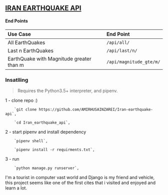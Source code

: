 ## [IRAN EARTHQUAKE API](http://irsc.ut.ac.ir/)

#### End Points
| **Use Case**                            | **End Point**                                                                                                   |
|:----------------------------------------|:----------------------------------------------------------------------------------------------------------------|
|All EarthQuakes                          | `/api/all/`                                                                                                     |
|Last n EarthQuakes                       | `/api/last/n/`                                                                                                  |
|EarthQuake with Magnitude greater than m | `/api/magnitude_gte/m/`                                                                                         

### Insatlling
>Requires the Python3.5+ interpreter, and pipenv.

  1 - clone repo :)

        `git clone https://github.com/AMIRHUSAINZAREI/Iran-earthquake-api`,

        `cd Iran_earthquake_api`,
  
  2 - start pipenv and install dependency

        `pipenv shell`,

        `pipenv install -r requirments.txt`,

  3 - run

        `python manage.py runserver`,


I'm a tourist in computer vast world and Django is my friend and vehicle, this project seems like one of the first cites that i visited and enjoyed and learn a lot.
